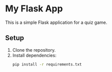 # My Flask App

This is a simple Flask application for a quiz game.

## Setup

1. Clone the repository.
2. Install dependencies:
   ```bash
   pip install -r requirements.txt
